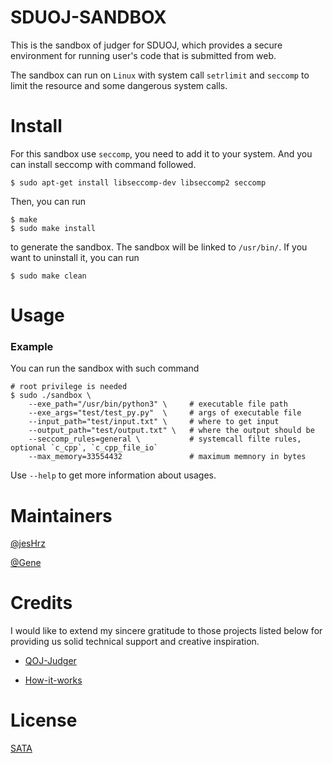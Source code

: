 # SDUOJ-SANDBOX

This is the sandbox of judger for SDUOJ, which provides a secure environment for running user's code that is submitted from web.

The sandbox can run on `Linux` with system call `setrlimit` and `seccomp` to limit the resource and some dangerous system calls.

# Install

For this sandbox use `seccomp`, you need to add it to your system. And you can install seccomp with command followed.

```
$ sudo apt-get install libseccomp-dev libseccomp2 seccomp
```

Then, you can run

```
$ make
$ sudo make install
```

to generate the sandbox. The sandbox will be linked to `/usr/bin/`. If you want to uninstall it, you can run 

```
$ sudo make clean
```

# Usage

### Example

You can run the sandbox with such command

```
# root privilege is needed
$ sudo ./sandbox \
    --exe_path="/usr/bin/python3" \     # executable file path
    --exe_args="test/test_py.py"  \     # args of executable file
    --input_path="test/input.txt" \     # where to get input
    --output_path="test/output.txt" \   # where the output should be
    --seccomp_rules=general \           # systemcall filte rules, optional `c_cpp`, `c_cpp_file_io`
    --max_memory=33554432               # maximum memnory in bytes
```

Use `--help` to get more information about usages.

# Maintainers

[@jesHrz](https://github.com/jesHrz)

[@Gene](https://github.com/GeneLiuXe)

# Credits

I would like to extend my sincere gratitude to those projects listed below for providing us solid technical support and creative inspiration.

- [QOJ-Judger](https://github.com/QingdaoU/Judger)

- [How-it-works](https://docs.onlinejudge.me/#/judger/how_it_works)

# License

[SATA](https://github.com/SDUOJ/sduoj-sandbox/blob/master/LICENSE)